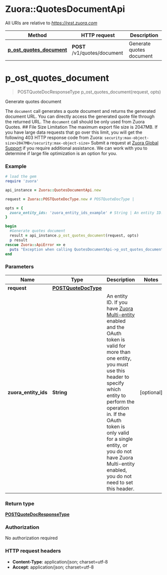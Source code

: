 # Zuora::QuotesDocumentApi

All URIs are relative to *https://rest.zuora.com*

Method | HTTP request | Description
------------- | ------------- | -------------
[**p_ost_quotes_document**](QuotesDocumentApi.md#p_ost_quotes_document) | **POST** /v1/quotes/document | Generate quotes document


# **p_ost_quotes_document**
> POSTQuoteDocResponseType p_ost_quotes_document(request, opts)

Generate quotes document

The `document` call generates a quote document and returns the generated document URL. You can directly access the generated quote file through the returned URL.  The `document` call should be only used from Zuora Quotes.   ## File Size Limitation  The maximum export file size is 2047MB. If you have large data requests that go over this limit, you will get the following 403 HTTP response code from Zuora: `security:max-object-size>2047MB</security:max-object-size>`  Submit a request at [Zuora Global Support](http://support.zuora.com/) if you require additional assistance.  We can work with you to determine if large file optimization is an option for you. 

### Example
```ruby
# load the gem
require 'zuora'

api_instance = Zuora::QuotesDocumentApi.new

request = Zuora::POSTQuoteDocType.new # POSTQuoteDocType | 

opts = { 
  zuora_entity_ids: 'zuora_entity_ids_example' # String | An entity ID. If you have [Zuora Multi-entity](https://knowledgecenter.zuora.com/BB_Introducing_Z_Business/Multi-entity) enabled and the OAuth token is valid for more than one entity, you must use this header to specify which entity to perform the operation in. If the OAuth token is only valid for a single entity, or you do not have Zuora Multi-entity enabled, you do not need to set this header. 
}

begin
  #Generate quotes document
  result = api_instance.p_ost_quotes_document(request, opts)
  p result
rescue Zuora::ApiError => e
  puts "Exception when calling QuotesDocumentApi->p_ost_quotes_document: #{e}"
end
```

### Parameters

Name | Type | Description  | Notes
------------- | ------------- | ------------- | -------------
 **request** | [**POSTQuoteDocType**](POSTQuoteDocType.md)|  | 
 **zuora_entity_ids** | **String**| An entity ID. If you have [Zuora Multi-entity](https://knowledgecenter.zuora.com/BB_Introducing_Z_Business/Multi-entity) enabled and the OAuth token is valid for more than one entity, you must use this header to specify which entity to perform the operation in. If the OAuth token is only valid for a single entity, or you do not have Zuora Multi-entity enabled, you do not need to set this header.  | [optional] 

### Return type

[**POSTQuoteDocResponseType**](POSTQuoteDocResponseType.md)

### Authorization

No authorization required

### HTTP request headers

 - **Content-Type**: application/json; charset=utf-8
 - **Accept**: application/json; charset=utf-8



